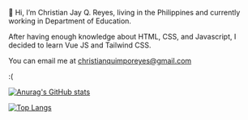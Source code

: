   👋 Hi, I’m Christian Jay Q. Reyes, living in the Philippines and currently working in Department of Education. 

  After having enough knowledge about HTML, CSS, and Javascript, I decided to learn Vue JS and Tailwind CSS. 
  
  You can email me at christianquimporeyes@gmail.com
  
  :(
  
  [![Anurag's GitHub stats](https://github-readme-stats.vercel.app/api?username=codingat25)](https://github.com/anuraghazra/github-readme-stats)

  [![Top Langs](https://github-readme-stats.vercel.app/api/top-langs/?username=anuraghazra)](https://github.com/anuraghazra/github-readme-stats)

